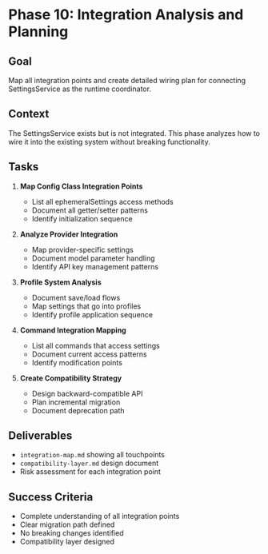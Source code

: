 # Phase 10: Integration Analysis and Planning

## Goal
Map all integration points and create detailed wiring plan for connecting SettingsService as the runtime coordinator.

## Context
The SettingsService exists but is not integrated. This phase analyzes how to wire it into the existing system without breaking functionality.

## Tasks

1. **Map Config Class Integration Points**
   - List all ephemeralSettings access methods
   - Document all getter/setter patterns
   - Identify initialization sequence

2. **Analyze Provider Integration**
   - Map provider-specific settings
   - Document model parameter handling
   - Identify API key management patterns

3. **Profile System Analysis**
   - Document save/load flows
   - Map settings that go into profiles
   - Identify profile application sequence

4. **Command Integration Mapping**
   - List all commands that access settings
   - Document current access patterns
   - Identify modification points

5. **Create Compatibility Strategy**
   - Design backward-compatible API
   - Plan incremental migration
   - Document deprecation path

## Deliverables

- `integration-map.md` showing all touchpoints
- `compatibility-layer.md` design document
- Risk assessment for each integration point

## Success Criteria

- Complete understanding of all integration points
- Clear migration path defined
- No breaking changes identified
- Compatibility layer designed